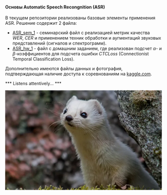 #### Основы Automatic Speech Recongnition (ASR) 

В текущем репозитории реализованы базовые элементы применения ASR. Решение содержит 2 файла:
* [ASR_sem_1](ASR_sem_collab_1.ipynb) - семинарский файл с реализацией метрик качества $WER$, $CER$ и применением техник обработки и аугментаций звуковых представлений (сигналов и спектрограмм).
* [ASR_hw_1](ASR_hw_collab_1.ipynb) - файл с домашним заданием, где реализован подсчет $\alpha$- и $\beta$-коэффициентов для подсчета ошибки $CTC Loss$ (Connectionist Temporal Classification Loss).

Дополнительно имеются файлы данных и фотография,  подтверждающая наличие доступа к соревнованиям на [kaggle.com](https://www.kaggle.com).

\*\*\* Listens attentively... \*\*\*

![ermine's listening](ermine_listening.jpg)